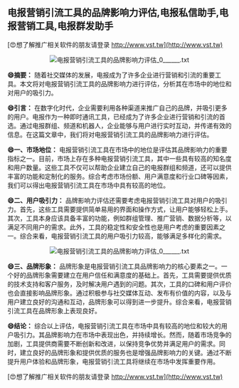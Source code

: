 ## **电报营销引流工具的品牌影响力评估,电报私信助手,电报营销工具,电报群发助手**

[😍想了解推广相关软件的朋友请登录 http://www.vst.tw](http://www.vst.tw)

 <center><img src="https://vst.tw/MP4/tuiguang/png/4.png" alt="电报营销引流工具的品牌影响力评估_0______.txt"></center>

**😄摘要：**
随着社交媒体的发展，电报成为了许多企业进行营销和引流的重要工具。本文将对电报营销引流工具的品牌影响力进行评估，分析其在市场中的地位和对用户的吸引力。

**😄引言：**
在数字化时代，企业需要利用各种渠道来推广自己的品牌，并吸引更多的用户。电报作为一种即时通讯工具，已经成为了许多企业进行营销和引流的首选。通过电报群组、频道和机器人，企业能够与用户进行实时互动，并传递有效的信息。在这篇文章中，我们将对电报营销引流工具的品牌影响力进行评估。

**😄一、市场地位：**
电报营销引流工具在市场中的地位是评估其品牌影响力的重要指标之一。目前，市场上存在多种电报营销引流工具，其中一些具有较高的知名度和用户数量。这些工具不仅可以帮助企业建立自己的电报群组和频道，还可以提供丰富的功能和定制化的服务。综合考虑市场份额、用户满意度和行业口碑等因素，我们可以得出电报营销引流工具在市场中具有较高的地位。

**😄二、用户吸引力：**
品牌影响力评估还需要考虑电报营销引流工具对用户的吸引力。首先，这些工具需要提供简单易用的界面和操作方式，让用户能够轻松上手。其次，工具本身应该具备丰富的功能，例如群组管理、推广营销、数据分析等，以满足不同用户的需求。此外，工具的稳定性和安全性也是用户考虑的重要因素之一。综合来看，电报营销引流工具的用户吸引力较高，能够满足多样化的需求。

 <center><img src="https://vst.tw/MP4/tuiguang/png/2.png" alt="电报营销引流工具的品牌影响力评估_0______.txt"></center>

**😄三、品牌形象：**
品牌形象是电报营销引流工具品牌影响力的核心要素之一。一个好的品牌形象需要建立在用户信任和满意度的基础上。首先，工具需要提供优质的技术支持和客户服务，及时解决用户遇到的问题。其次，工具的口碑和用户评价也会直接影响品牌形象。通过积极参与社交媒体互动、发布有价值的内容，以及与用户建立良好的沟通和互动，品牌形象可以得到进一步提升。综合来看，电报营销引流工具在品牌形象上表现良好。

**😄结论：**
综合以上评估，电报营销引流工具在市场中具有较高的地位和较大的用户吸引力。其品牌影响力在市场中表现出色，并持续增长。然而，随着市场竞争的加剧，工具提供商需要不断创新和改进，以保持竞争优势并满足用户的需求。同时，建立良好的品牌形象和提供优质的服务也是增强品牌影响力的关键。通过不断提升用户体验和品牌形象，电报营销引流工具将继续在市场中发挥重要作用。

[😍想了解推广相关软件的朋友请登录 http://www.vst.tw](http://www.vst.tw)



